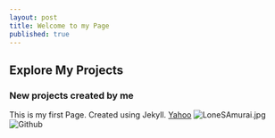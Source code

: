 ```yaml
---
layout: post
title: Welcome to my Page
published: true
---
```

## Explore My Projects

### New projects created by me

This is my first Page.
Created using Jekyll.
[Yahoo](https://in.search.yahoo.com/?fr2=inr)
![LoneSAmurai.jpg]({{site.baseurl}}/_posts/LoneSAmurai.jpg)
![Github]({{site.baseurl}}/https://avatars.githubusercontent.com/u/117347592?v=4)

